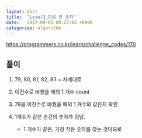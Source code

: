 ```yaml
---
layout: post
title:  "Level3_다음 큰 숫자"
date:   2017-09-05 00:27:03 +0900
categories: algorithm
---
```



<https://programmers.co.kr/learn/challenge_codes/170>

## 풀이


1.  79, 80, 81, 82, 83 ~ 차례대로

2. 이진수로 바꿨을 때의 1 개수 count

3. 78을 이진수로 바꿨을 때의 1 개수와 같은지 확인

4. 1개수가 같은 순간의 숫자가 정답.                         
	
	* 1 개수가 같은, 가장 작은 숫자를 찾는 것이므로
